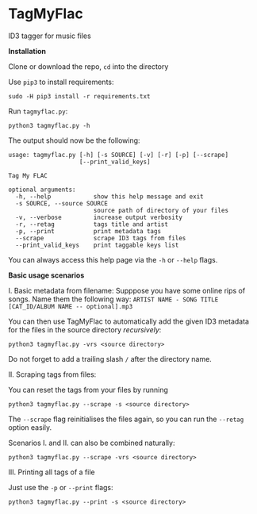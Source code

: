 # TagMyFlac
ID3 tagger for music files

**Installation**

Clone or download the repo, `cd` into the directory

Use `pip3` to install requirements:

```
sudo -H pip3 install -r requirements.txt
```

Run `tagmyflac.py`:

```
python3 tagmyflac.py -h
```

The output should now be the following:

```
usage: tagmyflac.py [-h] [-s SOURCE] [-v] [-r] [-p] [--scrape]
                    [--print_valid_keys]

Tag My FLAC

optional arguments:
  -h, --help            show this help message and exit
  -s SOURCE, --source SOURCE
                        source path of directory of your files
  -v, --verbose         increase output verbosity
  -r, --retag           tags title and artist
  -p, --print           print metadata tags
  --scrape              scrape ID3 tags from files
  --print_valid_keys    print taggable keys list
```

You can always access this help page via the `-h` or `--help` flags.

**Basic usage scenarios**

I. Basic metadata from filename:
Supppose you have some online rips of songs.
Name them the following way: 
`ARTIST NAME - SONG TITLE [CAT_ID/ALBUM NAME -- optional].mp3`

You can then use TagMyFlac to automatically add the given ID3 metadata for the files in the source directory *recursively*:

```
python3 tagmyflac.py -vrs <source directory>
```

Do not forget to add a trailing slash `/` after the directory name.

II. Scraping tags from files:

You can reset the tags from your files by running

```
python3 tagmyflac.py --scrape -s <source directory>
```

The `--scrape` flag reinitialises the files again, so you can run the `--retag` option easily.  
  
Scenarios I. and II. can also be combined naturally:
```
python3 tagmyflac.py --scrape -vrs <source directory>
```

III. Printing all tags of a file

Just use the `-p` or `--print` flags:

```
python3 tagmyflac.py --print -s <source directory>
```